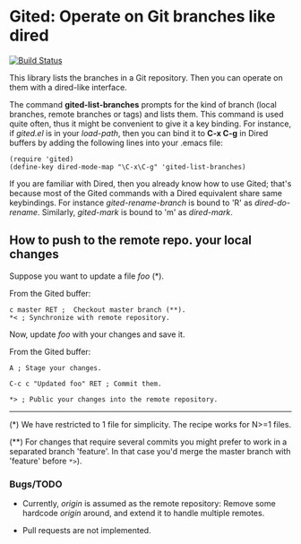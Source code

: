 # Gited: Operate on Git branches like dired

[![Build Status](https://api.travis-ci.org/calancha/Gited.svg?branch=master)](https://travis-ci.org/calancha/Gited)

This library lists the branches in a Git repository.  Then you can
operate on them with a dired-like interface.

The command **gited-list-branches** prompts for the kind of branch
(local branches, remote branches or tags) and lists them.
This command is used quite often, thus it might be convenient
to give it a key binding.  For instance, if *gited.el* is in
your *load-path*, then you can bind it to **C-x C-g** in Dired buffers
by adding the following lines into your .emacs file:

```
(require 'gited)
(define-key dired-mode-map "\C-x\C-g" 'gited-list-branches)
```

If you are familiar with Dired, then you already know how to use
Gited; that's because most of the Gited commands with a Dired equivalent
share same keybindings.
For instance *gited-rename-branch* is bound to 'R' as *dired-do-rename*.
Similarly, *gited-mark* is bound to 'm' as *dired-mark*.

## How to push to the remote repo. your local changes

Suppose you want to update a file *foo* (*).

From the Gited buffer:

```
c master RET ;  Checkout master branch (**).
*< ; Synchronize with remote repository.
```

Now, update *foo* with your changes and save it.

From the Gited buffer:

```
A ; Stage your changes.
```

```
C-c c "Updated foo" RET ; Commit them.
```

```
*> ; Public your changes into the remote repository.
```

---
(*) We have restricted to 1 file for simplicity.  The recipe works
    for N>=1 files.

(**) For changes that require several commits you might prefer to
     work in a separated branch 'feature'.  In that case you'd
     merge the master branch with 'feature' before ```*>```).


### Bugs/TODO

* Currently, *origin* is assumed as the remote repository:
  Remove some hardcode *origin* around, and extend it
  to handle multiple remotes.
  
* Pull requests are not implemented.
